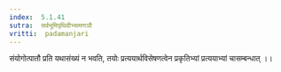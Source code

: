 ```yaml
---
index:  5.1.41
sutra:  सर्वभूमिपृथिवीभ्यामणञौ
vritti:  padamanjari
---
```


संयोगोत्पातौ प्रति यथासंख्यं न भवति, तयोः प्रत्ययार्थविसेषणत्वेन प्रकृतिभ्यां प्रत्ययाभ्यां चासम्बन्धात् ।।


